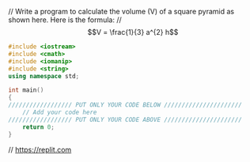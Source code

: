 // Write a program to calculate the volume (V) of a square pyramid as shown
here. Here is the formula:
// $$V = \frac{1}{3} a^{2} h$$
```cpp
#include <iostream>
#include <cmath>
#include <iomanip>
#include <string>
using namespace std;

int main()
{
////////////////// PUT ONLY YOUR CODE BELOW //////////////////////
    // Add your code here
////////////////// PUT ONLY YOUR CODE ABOVE //////////////////////
    return 0;
}    
```

// https://replit.com